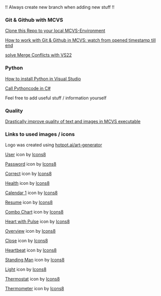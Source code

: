 !! Always create new branch when adding new stuff !!

### Git & Github with MCVS

[Clone this Repo to your local MCVS-Environment](https://www.youtube.com/watch?v=BWqpTpo1kfw&t=458s)

[How to work with Git & Github in MCVS: watch from opened timestamp till end](https://www.youtube.com/watch?t=458&v=BWqpTpo1kfw&feature=youtu.be) 

[solve Merge Conflicts with VS22](https://www.youtube.com/watch?v=ziQlAo8H5w8) 



### Python
[How to install Python in Visual Studio](https://www.youtube.com/watch?v=oUwz2mc4BFA)

[Call Pythoncode in C#](https://www.youtube.com/watch?v=1sOTTXlIhZo)

Feel free to add useful stuff / information yourself

### Quality
[Drastically improve quality of text and images in MCVS executable](https://www.youtube.com/watch?v=oIxpqXHdZAQ)


### Links to used images / icons
Logo was created using [hotpot.ai/art-generator](https://hotpot.ai/ai-image-generator/create)

<a target="_blank" href="https://icons8.com/icon/ckaioC1qqwCu/male-user">User</a> icon by <a target="_blank" href="https://icons8.com">Icons8</a>

<a target="_blank" href="https://icons8.com/icon/2985/secure">Password</a> icon by <a target="_blank" href="https://icons8.com">Icons8</a>

<a target="_blank" href="https://icons8.com/icon/82769/done">Correct</a> icon by <a target="_blank" href="https://icons8.com">Icons8</a>

<a target="_blank" href="https://icons8.com/icon/35583/heart-with-pulse">Health</a> icon by <a target="_blank" href="https://icons8.com">Icons8</a>

<a target="_blank" href="https://icons8.com/icon/9gm62PetZNcu/calendar-1">Calendar 1</a> icon by <a target="_blank" href="https://icons8.com">Icons8</a>

<a target="_blank" href="https://icons8.com/icon/44834/resume">Resume</a> icon by <a target="_blank" href="https://icons8.com">Icons8</a>

<a target="_blank" href="https://icons8.com/icon/43605/combo-chart">Combo Chart</a> icon by <a target="_blank" href="https://icons8.com">Icons8</a>  

<a target="_blank" href="https://icons8.com/icon/47294/heart-with-pulse">Heart with Pulse</a> icon by <a target="_blank" href="https://icons8.com">Icons8</a>

<a target="_blank" href="https://icons8.com/icon/44830/overview">Overview</a> icon by <a target="_blank" href="https://icons8.com">Icons8</a>

<a target="_blank" href="https://icons8.com/icon/46/close">Close</a> icon by <a target="_blank" href="https://icons8.com">Icons8</a>

<a target="_blank" href="https://icons8.com/icon/47294/heart-with-pulse">Heartbeat</a> icon by <a target="_blank" href="https://icons8.com">Icons8</a>

<a target="_blank" href="https://icons8.com/icon/69378/standing-man">Standing Man</a> icon by <a target="_blank" href="https://icons8.com">Icons8</a>

<a target="_blank" href="https://icons8.com/icon/XBJfETMfZHpS/light">Light</a> icon by <a target="_blank" href="https://icons8.com">Icons8</a>

<a target="_blank" href="https://icons8.com/icon/SXMFvTqVKrvq/thermostat">Thermostat</a> icon by <a target="_blank" href="https://icons8.com">Icons8</a>

<a target="_blank" href="https://icons8.com/icon/53010/thermometer">Thermometer</a> icon by <a target="_blank" href="https://icons8.com">Icons8</a>
